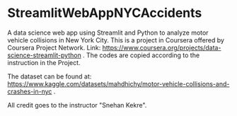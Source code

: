 # StreamlitWebAppNYCAccidents
A data science web app using Streamlit and Python to analyze motor vehicle collisions in New York City.
This is a project in Coursera offered by Coursera Project Network.
Link: https://www.coursera.org/projects/data-science-streamlit-python .
The codes are copied according to the instruction in the Project.

The dataset can be found at: https://www.kaggle.com/datasets/mahdhichy/motor-vehicle-collisions-and-crashes-in-nyc .

All credit goes to the instructor "Snehan Kekre".
